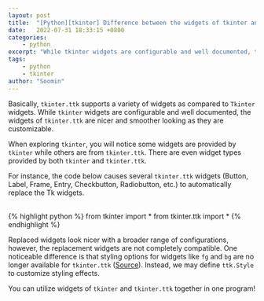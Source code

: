 ```yaml
---
layout: post
title:  "[Python][tkinter] Difference between the widgets of tkinter and tkinter.ttk"
date:   2022-07-31 18:33:15 +0800
categories: 
    - python
excerpt: "While tkinter widgets are configurable and well documented, the widgets of tkinter.ttk are nicer and smoother looking as they are customizable."
tags:
    - python
    - tkinter
author: "Soomin"
---
```


Basically, `tkinter.ttk` supports a variety of widgets as compared to `Tkinter` widgets. While `tkinter` widgets are configurable and well documented, the widgets of `tkinter.ttk` are nicer and smoother looking as they are customizable. 

When exploring `tkinter`, you will notice some widgets are provided by `tkinter` while others are from `tkinter.ttk`. There are even widget types provided by both `tkinter` and `tkinter.ttk`.

For instance, the code below causes several `tkinter.ttk` widgets (Button, Label, Frame, Entry, Checkbutton, Radiobutton, etc.) to automatically replace the Tk widgets.


<br>
{% highlight python %}
from tkinter import *
from tkinter.ttk import *
{% endhighlight %}

Replaced widgets look nicer with a broader range of configurations, however, the replacement widgets are not completely compatible. One noticeable difference is that styling options for widgets like `fg` and `bg` are no longer available for `tkinter.ttk` ([Source](https://docs.python.org/3/library/tkinter.ttk.html#using-ttk)). Instead, we may define `ttk.Style` to customize styling effects. 

You can utilize widgets of `tkinter` and `tkinter.ttk` together in one program!